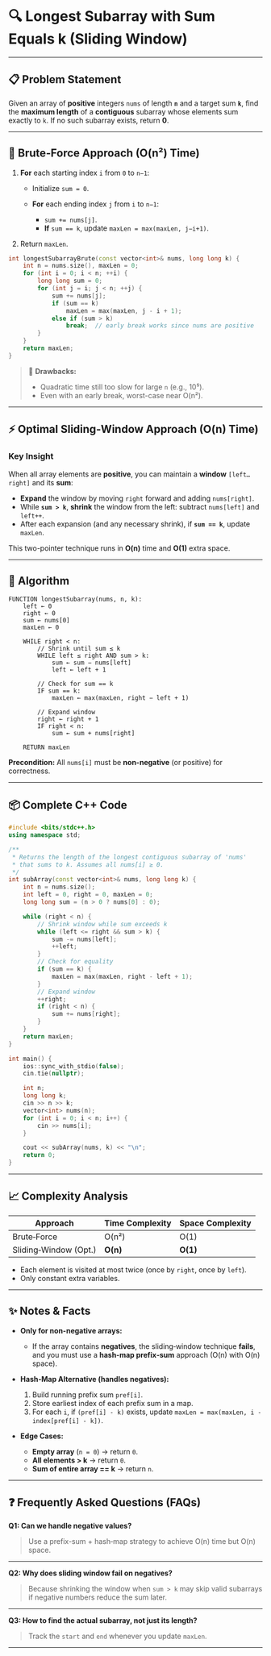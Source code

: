 # 🔍 Longest Subarray with Sum Equals **k** (Sliding Window)

---

## 📋 Problem Statement

Given an array of **positive** integers `nums` of length **`n`** and a target sum **`k`**, find the **maximum length** of a **contiguous** subarray whose elements sum exactly to `k`. If no such subarray exists, return **0**.

---

## 🐢 Brute‑Force Approach (O(n²) Time)

1. **For** each starting index `i` from `0` to `n−1`:

   * Initialize `sum = 0`.
   * **For** each ending index `j` from `i` to `n−1`:

     * `sum += nums[j]`.
     * **If** `sum == k`, update `maxLen = max(maxLen, j−i+1)`.
2. Return `maxLen`.

```cpp
int longestSubarrayBrute(const vector<int>& nums, long long k) {
    int n = nums.size(), maxLen = 0;
    for (int i = 0; i < n; ++i) {
        long long sum = 0;
        for (int j = i; j < n; ++j) {
            sum += nums[j];
            if (sum == k)
                maxLen = max(maxLen, j - i + 1);
            else if (sum > k)
                break;  // early break works since nums are positive
        }
    }
    return maxLen;
}
```

> 🔴 **Drawbacks:**
>
> * Quadratic time still too slow for large `n` (e.g., 10⁵).
> * Even with an early break, worst-case near O(n²).

---

## ⚡ Optimal Sliding‑Window Approach (O(n) Time)

### **Key Insight**

When all array elements are **positive**, you can maintain a **window** `[left…right]` and its **sum**:

* **Expand** the window by moving `right` forward and adding `nums[right]`.
* While **`sum > k`**, **shrink** the window from the left: subtract `nums[left]` and `left++`.
* After each expansion (and any necessary shrink), if **`sum == k`**, update `maxLen`.

This two-pointer technique runs in **O(n)** time and **O(1)** extra space.

---

## 📝 Algorithm

```text
FUNCTION longestSubarray(nums, n, k):
    left ← 0
    right ← 0
    sum ← nums[0]
    maxLen ← 0

    WHILE right < n:
        // Shrink until sum ≤ k
        WHILE left ≤ right AND sum > k:
            sum ← sum − nums[left]
            left ← left + 1

        // Check for sum == k
        IF sum == k:
            maxLen ← max(maxLen, right − left + 1)

        // Expand window
        right ← right + 1
        IF right < n:
            sum ← sum + nums[right]

    RETURN maxLen
```

**Precondition:** All `nums[i]` must be **non-negative** (or positive) for correctness.

---

## 📦 Complete C++ Code

```cpp
#include <bits/stdc++.h>
using namespace std;

/**
 * Returns the length of the longest contiguous subarray of 'nums'
 * that sums to k. Assumes all nums[i] ≥ 0.
 */
int subArray(const vector<int>& nums, long long k) {
    int n = nums.size();
    int left = 0, right = 0, maxLen = 0;
    long long sum = (n > 0 ? nums[0] : 0);

    while (right < n) {
        // Shrink window while sum exceeds k
        while (left <= right && sum > k) {
            sum -= nums[left];
            ++left;
        }
        // Check for equality
        if (sum == k) {
            maxLen = max(maxLen, right - left + 1);
        }
        // Expand window
        ++right;
        if (right < n) {
            sum += nums[right];
        }
    }
    return maxLen;
}

int main() {
    ios::sync_with_stdio(false);
    cin.tie(nullptr);

    int n;
    long long k;
    cin >> n >> k;
    vector<int> nums(n);
    for (int i = 0; i < n; i++) {
        cin >> nums[i];
    }

    cout << subArray(nums, k) << "\n";
    return 0;
}
```

---

## 📈 Complexity Analysis

| Approach              | Time Complexity | Space Complexity |
| --------------------- | --------------- | ---------------- |
| Brute‑Force           | O(n²)           | O(1)             |
| Sliding‑Window (Opt.) | **O(n)**        | **O(1)**         |

* Each element is visited at most twice (once by `right`, once by `left`).
* Only constant extra variables.

---

## ✨ Notes & Facts

* **Only for non-negative arrays:**

  * If the array contains **negatives**, the sliding‑window technique **fails**, and you must use a **hash‑map prefix‑sum** approach (O(n) with O(n) space).

* **Hash‑Map Alternative (handles negatives):**

  1. Build running prefix sum `pref[i]`.
  2. Store earliest index of each prefix sum in a map.
  3. For each `i`, if `(pref[i] - k)` exists, update `maxLen = max(maxLen, i - index[pref[i] - k])`.

* **Edge Cases:**

  * **Empty array** (`n = 0`) → return `0`.
  * **All elements > k** → return `0`.
  * **Sum of entire array == k** → return `n`.

---

## ❓ Frequently Asked Questions (FAQs)

**Q1: Can we handle negative values?**

> Use a prefix-sum + hash‑map strategy to achieve O(n) time but O(n) space.

---

**Q2: Why does sliding window fail on negatives?**

> Because shrinking the window when `sum > k` may skip valid subarrays if negative numbers reduce the sum later.

---

**Q3: How to find the actual subarray, not just its length?**

> Track the `start` and `end` whenever you update `maxLen`.

---
